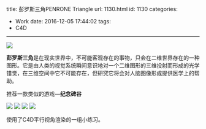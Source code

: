 title: 彭罗斯三角PENRONE Triangle
url: 1130.html
id: 1130
categories:
  - Work
date: 2016-12-05 17:44:02
tags:
  - C4D
---

![](http://image.psdpi.com/image/c4d/triangle/squ.png)

**彭罗斯三角**是在现实世界中，不可能客观存在的事物，只会在二维世界存在的一种图形。它是由人类的视觉系统瞬间意识地对一个二维图形的三维投射而形成的光学错觉，在三维空间中它不可能存在，但研究它将会对人脑图像形成提供医学上的帮助。

推荐一款类似的游戏—**纪念碑谷**

<!-- more -->

![](http://image.psdpi.com/image/c4d/triangle/squ.png)
![](http://image.psdpi.com/image/c4d/triangle/squ2.png)
![](http://image.psdpi.com/image/c4d/triangle/squ3.png)
![](http://image.psdpi.com/image/c4d/triangle/squ4.png)

使用了C4D平行视角渲染的一组小练习。